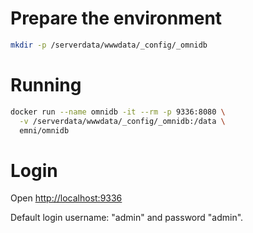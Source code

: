 # Prepare the environment
```bash
mkdir -p /serverdata/wwwdata/_config/_omnidb
```
# Running
```bash
docker run --name omnidb -it --rm -p 9336:8080 \
  -v /serverdata/wwwdata/_config/_omnidb:/data \
  emni/omnidb
```
# Login
Open [http://localhost:9336](http://localhost:9336)

Default login username: "admin" and password "admin".
